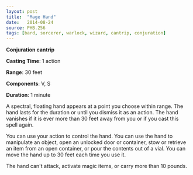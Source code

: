```yaml
---
layout: post
title:  "Mage Hand"
date:   2014-08-24
source: PHB.256
tags: [bard, sorcerer, warlock, wizard, cantrip, conjuration]
---
```


**Conjuration cantrip**

**Casting Time**: 1 action

**Range**: 30 feet

**Components**: V, S

**Duration**: 1 minute

A spectral, floating hand appears at a point you choose within range. The hand lasts for the duration or until you dismiss it as an action. The hand vanishes if it is ever more than 30 feet away from you or if you cast this spell again.

You can use your action to control the hand. You can use the hand to manipulate an object, open an unlocked door or container, stow or retrieve an item from an open container, or pour the contents out of a vial. You can move the hand up to 30 feet each time you use it. 

The hand can't attack, activate magic items, or carry more than 10 pounds.
